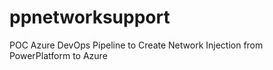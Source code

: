 # ppnetworksupport
POC Azure DevOps Pipeline to Create Network Injection from PowerPlatform to Azure
